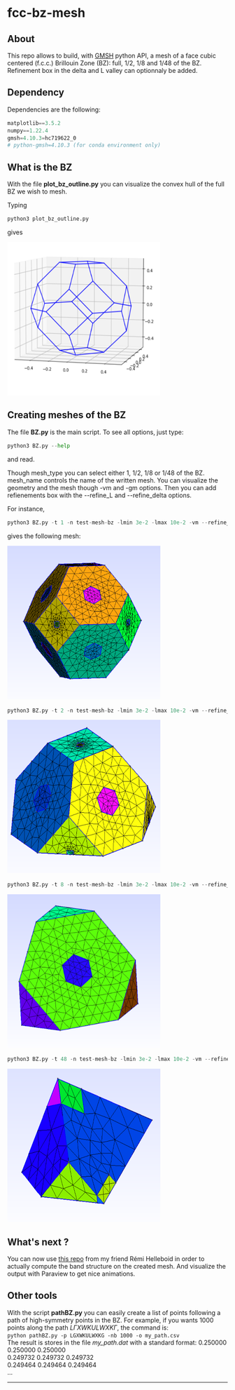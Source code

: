 # fcc-bz-mesh


## About

This repo allows to build, with [GMSH](https://gmsh.info/) python API, a mesh of a face cubic centered (f.c.c.) Brillouin Zone (BZ): full, 1/2, 1/8 and 1/48 of the BZ. Refinement box in the delta and L valley can optionnaly be added.


## Dependency
Dependencies are the following:
```python
matplotlib==3.5.2
numpy==1.22.4
gmsh=4.10.3=hc719622_0
# python-gmsh=4.10.3 (for conda environment only)
```


## What is the BZ

With the file __plot_bz_outline.py__ you can visualize the convex hull of the full BZ we wish to mesh.

Typing
```python
python3 plot_bz_outline.py
```
gives

<img src="rsc/convexhull.png" width="350" height="350">


## Creating meshes of the BZ

The file __BZ.py__ is the main script. To see all options, just type:
```python
python3 BZ.py --help
```
and read.

Though mesh_type you can
select either 1, 1/2, 1/8 or 1/48 of the BZ. mesh_name controls the name of
the written mesh. You can visualize the geometry and the mesh though -vm
and -gm options. Then you can add refienements box with the --refine_L and
--refine_delta options.



For instance,
```python
python3 BZ.py -t 1 -n test-mesh-bz -lmin 3e-2 -lmax 10e-2 -vm --refine_delta 0.1 0.125 0.1 --refine_L 0.1 0.125 0.3
```
gives the following mesh:

<img src="rsc/refineLdelta_ex.png" width="350" height="350">

```python
python3 BZ.py -t 2 -n test-mesh-bz -lmin 3e-2 -lmax 10e-2 -vm --refine_delta 0.1 0.125 0.1 --refine_L 0.1 0.125 0.3
```

<img src="rsc/2_refineLdelta_ex.png" width="350" height="350">



```python
python3 BZ.py -t 8 -n test-mesh-bz -lmin 3e-2 -lmax 10e-2 -vm --refine_L 0.1 0.125 0.3
```

<img src="rsc/8_refineLdelta_ex.png" width="350" height="350">


```python
python3 BZ.py -t 48 -n test-mesh-bz -lmin 3e-2 -lmax 10e-2 -vm --refine_delta 0.1 0.125 0.1 --refine_L 0.1 0.125 0.3
```

<img src="rsc/48_refineLdelta_ex.png" width="350" height="350">




## What's next ?

You can now use [this repo](https://github.com/RemiHelleboid/BzMeshBandsDos) from my friend Rémi Helleboid in order to actually compute the band structure on  the created mesh. And visualize the output with Paraview to get nice animations.

## Other tools

With the script __pathBZ.py__  you can easily create a list of points following a path of high-symmetry points in the BZ.
For example, if you wants 1000 points along the path $L \Gamma XWKULWXK \Gamma$, the command is:  
`python pathBZ.py -p LGXWKULWXKG -nb 1000 -o my_path.csv`  
The result is stores in the file _my_path.dat_ with a standard format:
0.250000 0.250000 0.250000  
0.249732 0.249732 0.249732  
0.249464 0.249464 0.249464  
...

---
